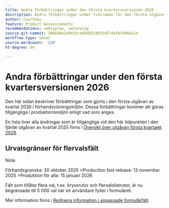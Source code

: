 ```yaml
---
title: Andra förbättringar under den första kvartersversionen 2026
description: Andra förbättringar under tidsramen för den första utgåvan i kvartal 2026
author: Courtney
feature: Product Announcements
recommendations: noDisplay, noCatalog
source-git-commit: 206830a240433ca05d02c99334f74af6f806e514
workflow-type: tm+mt
source-wordcount: '129'
ht-degree: 0%

---
```


# Andra förbättringar under den första kvartersversionen 2026

Den här sidan beskriver förbättringar som gjorts i den första utgåvan av kvartal 2026 i förhandsvisningsmiljön. Dessa förbättringar kommer att göras tillgängliga i produktionsmiljön enligt vad som anges.

En lista över alla ändringar som är tillgängliga vid den här tidpunkten i den fjärde utgåvan av kvartal 2025 finns i [Översikt över utgåvan första kvartalet 2026](/help/quicksilver/product-announcements/product-releases/26-q1-release-activity/26-q1-release-overview.md).


## Urvalsgränser för flervalsfält

>[!NOTE]
>
>Förhandsgranska: 30 oktober 2025
>&#x200B;>Production fast release: 13 november 2025
>&#x200B;>Produktion för alla: 15 januari 2026

Fält som tillåter flera val, t.ex. kryssrutor och flervalslistrutor, är nu begränsade till 5 000 val när en användare fyller i formuläret.

Mer information finns i [Redigera information i anpassade formulärfält](/help/quicksilver/workfront-basics/work-with-custom-forms/edit-custom-forms.md).